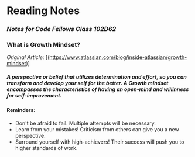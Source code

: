 # **Reading Notes**
### _Notes for Code Fellows Class 102D62_


### What is Growth Mindset? 

_Original Article:_ [(https://www.atlassian.com/blog/inside-atlassian/growth-mindset)]

##### A perspective or belief that utilizes determination and effort, so you can transform and develop your self for the better. A Growth mindset encompasses the characteristics of having an open-mind and willinness for self-improvement. 

#### Reminders:
- Don't be afraid to fail. Multiple attempts will be necessary. 
- Learn from your mistakes! Criticism from others can give you a new perspective. 
- Surround yourself with high-achievers! Their success will push you to higher standards of work.

  

  


